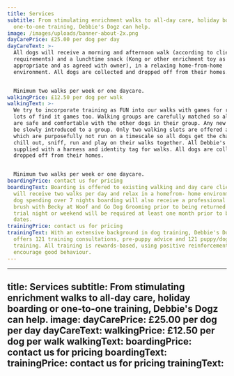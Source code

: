 ```yaml
---
title: Services
subtitle: From stimulating enrichment walks to all-day care, holiday boarding or
  one-to-one training, Debbie's Dogz can help.
image: /images/uploads/banner-about-2x.png
dayCarePrice: £25.00 per dog per day
dayCareText: >-
  All dogs will receive a morning and afternoon walk (according to clients'
  requirements) and a lunchtime snack (Kong or other enrichment toy as
  appropriate and as agreed with owner), in a relaxing home-from-home
  environment. All dogs are collected and dropped off from their homes.


  Minimum two walks per week or one daycare.
walkingPrice: £12.50 per dog per walk
walkingText: >-
  We try to incorporate training as FUN into our walks with games for recall and
  lots of find it games too. Walking groups are carefully matched so all dogs
  are safe and comfortable with the other dogs in their group. Any new dog will
  be slowly introduced to a group. Only two walking slots are offered a day,
  which are purposefully not run on a timescale so all dogs get the chance to
  chill out, sniff, run and play on their walks together. All Debbie's Dogz are
  supplied with a harness and identity tag for walks. All dogs are collected and
  dropped off from their homes.


  Minimum two walks per week or one daycare.
boardingPrice: contact us for pricing
boardingText: Boarding is offered to existing walking and day care clients. Dogs
  will receive two walks per day and relax in a homefrom- home environment. Any
  dog spending over 7 nights boarding will also receive a professional bath and
  brush with Becky at Woof and Go Dog Grooming prior to being returned home. A
  trial night or weekend will be required at least one month prior to boarding
  dates.
trainingPrice: contact us for pricing
trainingText: With an extensive background in dog training, Debbie's Dogz also
  offers 121 training consultations, pre-puppy advice and 121 puppy/dog
  training. All training is rewards-based, using positive reinforcement to
  encourage good behaviour.
---
```


---
title: Services
subtitle: From stimulating enrichment walks to all-day care, holiday boarding or one-to-one training, Debbie's Dogz can help.
image:
dayCarePrice: £25.00 per dog per day
dayCareText:
walkingPrice: £12.50 per dog per walk
walkingText:
boardingPrice: contact us for pricing
boardingText:
trainingPrice: contact us for pricing
trainingText:
---
